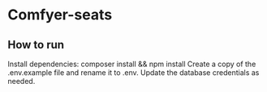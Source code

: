 # Comfyer-seats

## How to run
Install dependencies: composer install && npm install
Create a copy of the .env.example file and rename it to .env. Update the database credentials as needed.